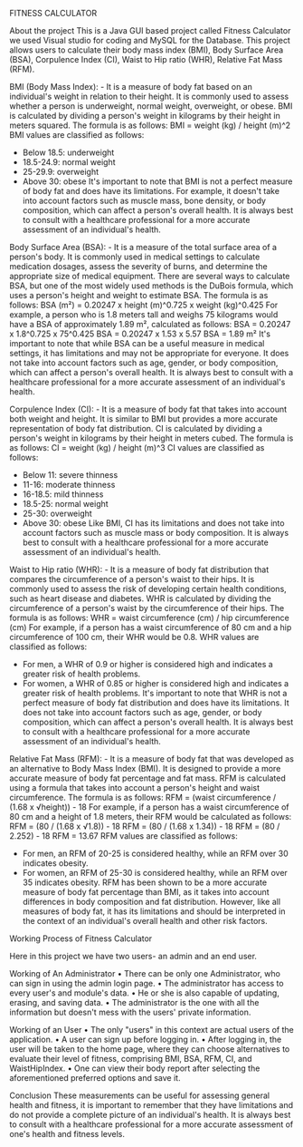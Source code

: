 FITNESS CALCULATOR

About the project
This is a Java GUI based project called Fitness Calculator we used Visual studio for coding and MySQL for the Database. This project allows users to calculate their body mass index (BMI), Body Surface Area (BSA), Corpulence Index (CI), Waist to Hip ratio (WHR), Relative Fat Mass (RFM). 

BMI (Body Mass Index): - It is a measure of body fat based on an individual's weight in relation to their height. It is commonly used to assess whether a person is underweight, normal weight, overweight, or obese. 
BMI is calculated by dividing a person's weight in kilograms by their height in meters squared. The formula is as follows:
BMI = weight (kg) / height (m)^2
BMI values are classified as follows:
- Below 18.5: underweight
- 18.5-24.9: normal weight
- 25-29.9: overweight
- Above 30: obese
It's important to note that BMI is not a perfect measure of body fat and does have its limitations. For example, it doesn't take into account factors such as muscle mass, bone density, or body composition, which can affect a person's overall health. It is always best to consult with a healthcare professional for a more accurate assessment of an individual's health.

Body Surface Area (BSA): - It is a measure of the total surface area of a person's body. It is commonly used in medical settings to calculate medication dosages, assess the severity of burns, and determine the appropriate size of medical equipment. There are several ways to calculate BSA, but one of the most widely used methods is the DuBois formula, which uses a person's height and weight to estimate BSA. The formula is as follows:
BSA (m²) = 0.20247 x height (m)^0.725 x weight (kg)^0.425
For example, a person who is 1.8 meters tall and weighs 75 kilograms would have a BSA of approximately 1.89 m², calculated as follows:
BSA = 0.20247 x 1.8^0.725 x 75^0.425
BSA = 0.20247 x 1.53 x 5.57
BSA = 1.89 m²
It's important to note that while BSA can be a useful measure in medical settings, it has limitations and may not be appropriate for everyone. It does not take into account factors such as age, gender, or body composition, which can affect a person's overall health. It is always best to consult with a healthcare professional for a more accurate assessment of an individual's health.

Corpulence Index (CI): - It is a measure of body fat that takes into account both weight and height. It is similar to BMI but provides a more accurate representation of body fat distribution.  CI is calculated by dividing a person's weight in kilograms by their height in meters cubed. The formula is as follows:
CI = weight (kg) / height (m)^3
CI values are classified as follows:
- Below 11: severe thinness
- 11-16: moderate thinness
- 16-18.5: mild thinness
- 18.5-25: normal weight
- 25-30: overweight
- Above 30: obese
Like BMI, CI has its limitations and does not take into account factors such as muscle mass or body composition. It is always best to consult with a healthcare professional for a more accurate assessment of an individual's health.

Waist to Hip ratio (WHR): - It is a measure of body fat distribution that compares the circumference of a person's waist to their hips. It is commonly used to assess the risk of developing certain health conditions, such as heart disease and diabetes. WHR is calculated by dividing the circumference of a person's waist by the circumference of their hips. The formula is as follows:
WHR = waist circumference (cm) / hip circumference (cm)
For example, if a person has a waist circumference of 80 cm and a hip circumference of 100 cm, their WHR would be 0.8.
WHR values are classified as follows:
- For men, a WHR of 0.9 or higher is considered high and indicates a greater risk of health problems.
- For women, a WHR of 0.85 or higher is considered high and indicates a greater risk of health problems.
It's important to note that WHR is not a perfect measure of body fat distribution and does have its limitations. It does not take into account factors such as age, gender, or body composition, which can affect a person's overall health. It is always best to consult with a healthcare professional for a more accurate assessment of an individual's health.


Relative Fat Mass (RFM): - It is a measure of body fat that was developed as an alternative to Body Mass Index (BMI). It is designed to provide a more accurate measure of body fat percentage and fat mass. RFM is calculated using a formula that takes into account a person's height and waist circumference. The formula is as follows:
RFM = (waist circumference / (1.68 x √height)) - 18
For example, if a person has a waist circumference of 80 cm and a height of 1.8 meters, their RFM would be calculated as follows:
RFM = (80 / (1.68 x √1.8)) - 18
RFM = (80 / (1.68 x 1.34)) - 18
RFM = (80 / 2.252) - 18
RFM = 13.67
RFM values are classified as follows:
- For men, an RFM of 20-25 is considered healthy, while an RFM over 30 indicates obesity.
- For women, an RFM of 25-30 is considered healthy, while an RFM over 35 indicates obesity.
RFM has been shown to be a more accurate measure of body fat percentage than BMI, as it takes into account differences in body composition and fat distribution. However, like all measures of body fat, it has its limitations and should be interpreted in the context of an individual's overall health and other risk factors.

Working Process of Fitness Calculator

Here in this project we have two users- an admin and an end user. 

Working of An Administrator
• There can be only one Administrator, who can sign in using the admin login page. • The administrator has access to every user's and module's data. • He or she is also capable of updating, erasing, and saving data. • The administrator is the one with all the information but doesn't mess with the users' private information. 

Working of an User
• The only "users" in this context are actual users of the application.
• A user can sign up before logging in. 
• After logging in, the user will be taken to the home page, where they can choose alternatives to evaluate their level of fitness, comprising BMI, BSA, RFM, CI, and WaistHipIndex. 
• One can view their body report after selecting the aforementioned preferred options and save it.  


Conclusion
These measurements can be useful for assessing general health and fitness, it is important to remember that they have limitations and do not provide a complete picture of an individual's health. It is always best to consult with a healthcare professional for a more accurate assessment of one's health and fitness levels.  


















